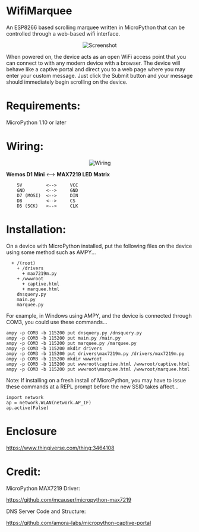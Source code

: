 # WifiMarquee
An ESP8266 based scrolling marquee written in MicroPython that can be controlled through a web-based wifi interface.

<p align="center">
  <img src="https://github.com/joewez/WifiMarquee/blob/master/display.gif" alt="Screenshot"/>
</p>

When powered on, the device acts as an open WiFi access point that you can connect to with any modern device with a browser. The device will behave like a captive portal and direct you to a web page where you may enter your custom message. Just click the Submit button and your message should immediately begin scrolling on the device.

# Requirements:

  MicroPython 1.10 or later

# Wiring:

<p align="center">
  <img src="https://github.com/joewez/WifiMarquee/blob/master/Pocket%20WiFi%20Marquee%20-%20Wiring%20Diagram.jpg" alt="Wiring"/>
</p>

**Wemos D1 Mini**  <-->  **MAX7219 LED Matrix**

```
    5V         <-->     VCC   
    GND        <-->     GND
    D7 (MOSI)  <-->     DIN
    D8         <-->     CS
    D5 (SCK)   <-->     CLK
```

# Installation:

On a device with MicroPython installed, put the following files on the device using some method such as AMPY...

```
  + /(root)
    + /drivers
      + max7219m.py
    + /wwwroot
      + captive.html
      + marquee.html
    dnsquery.py
    main.py
    marquee.py
```

For example, in Windows using AMPY, and the device is connected through COM3, you could use these commands...

```
ampy -p COM3 -b 115200 put dnsquery.py /dnsquery.py
ampy -p COM3 -b 115200 put main.py /main.py
ampy -p COM3 -b 115200 put marquee.py /marquee.py
ampy -p COM3 -b 115200 mkdir drivers
ampy -p COM3 -b 115200 put drivers\max7219m.py /drivers/max7219m.py
ampy -p COM3 -b 115200 mkdir wwwroot
ampy -p COM3 -b 115200 put wwwroot\captive.html /wwwroot/captive.html
ampy -p COM3 -b 115200 put wwwroot\marquee.html /wwwroot/marquee.html
```

Note: If installing on a fresh install of MicroPython, you may have to issue these commands at a REPL prompt before the new SSID takes affect...

```
import network
ap = network.WLAN(network.AP_IF)
ap.active(False)
```

# Enclosure  
  
https://www.thingiverse.com/thing:3464108  
  
# Credit:

MicroPython MAX7219 Driver:

https://github.com/mcauser/micropython-max7219

DNS Server Code and Structure:

https://github.com/amora-labs/micropython-captive-portal

